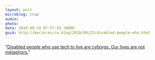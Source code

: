```yaml
---
layout: post
microblog: true
audio: 
photo: 
date: 2018-09-24 07:57:59 +0800
guid: http://kerim.micro.blog/2018/09/23/disabled-people-who.html
---
```

"[Disabled people who use tech to live are cyborgs. Our lives are not metaphors.](https://granta.com/common-cyborg/)"

